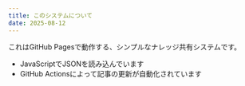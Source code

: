 ```yaml
---
title: このシステムについて
date: 2025-08-12
---
```


これはGitHub Pagesで動作する、シンプルなナレッジ共有システムです。

- JavaScriptでJSONを読み込んでいます
- GitHub Actionsによって記事の更新が自動化されています
